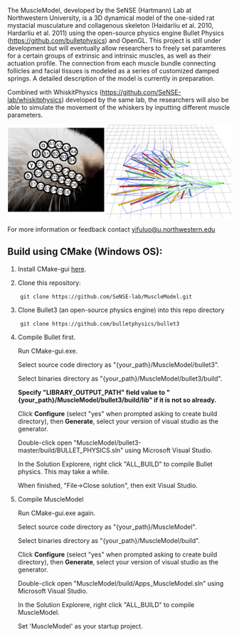 The MuscleModel, developed by the SeNSE (Hartmann) Lab at Northwestern University, is a 3D dynamical model of the one-sided rat mystacial musculature and collagenous skeleton (Haidarliu et al. 2010, Hardarliu et al. 2011) using the open-source physics engine Bullet Physics (https://github.com/bulletphysics) and OpenGL. This project is still under development but will eventually allow researchers to freely set paramteres for a certain groups of extrinsic and intrinsic muscles, as well as their actuation profile. The connection from each muscle bundle connecting follicles and facial tissues is modeled as a series of customized damped springs. A detailed description of the model is currently in preparation. 

Combined with WhiskitPhysics (https://github.com/SeNSE-lab/whiskitphysics) developed by the same lab, the researchers will also be able to simulate the movement of the whiskers by inputting different muscle parameters.

<img src="docs/rat_face_and_muscle_model.PNG">

For more information or feedback contact yifuluo@u.northwestern.edu

## Build using CMake (Windows OS):
1. Install CMake-gui [here](https://cmake.org/download/).

2. Clone this repository:

```
	git clone https://github.com/SeNSE-lab/MuscleModel.git
```

3. Clone Bullet3 (an open-source physics engine) into this repo directory

```
	git clone https://github.com/bulletphysics/bullet3
```

4. Compile Bullet first.

   Run CMake-gui.exe. 

   Select source code directory as "{your_path}/MuscleModel/bullet3".

   Select binaries directory as "{your_path}/MuscleModel/bullet3/build".
   
   **Specify "LIBRARY_OUTPUT_PATH" field value to "{your_path}/MuscleModel/bullet3/build/lib" if it is not so already.**

   Click **Configure** (select "yes" when prompted asking to create build directory), then **Generate**, select your version of visual studio as the generator.

   Double-click open "MuscleModel/bullet3-master/build/BULLET_PHYSICS.sln" using Microsoft Visual Studio.

   In the Solution Explorere, right click "ALL_BUILD" to compile Bullet physics. This may take a while.

   When finished, "File->Close solution", then exit Visual Studio.

5. Compile MuscleModel

   Run CMake-gui.exe again.

   Select source code directory as "{your_path}/MuscleModel".

   Select binaries directory as "{your_path}/MuscleModel/build".

   Click **Configure** (select "yes" when prompted asking to create build directory), then **Generate**, select your version of visual studio as the generator.

   Double-click open "MuscleModel/build/Apps_MuscleModel.sln" using Microsoft Visual Studio.

   In the Solution Explorere, right click "ALL_BUILD" to compile MuscleModel.
   
   Set 'MuscleModel' as your startup project.

   
